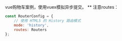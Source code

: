 vue购物车案例，使用vuex模拟异步提交。
** 注意routes：
```javascript
const RouterConfig = {
    // 使用 HTML5 的 History 路由模式
    mode: 'history',
    routes: Routers
};
```